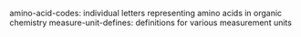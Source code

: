 amino-acid-codes: individual letters representing amino acids in organic chemistry
measure-unit-defines: definitions for various measurement units
